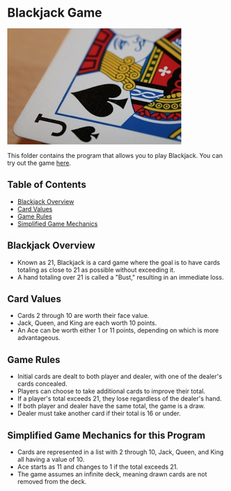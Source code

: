 # Blackjack Game
![Blackjack game](blackjack.jpg)

This folder contains the program that allows you to play Blackjack. You can try out the game [here](https://games.washingtonpost.com/games/blackjack/).

## Table of Contents
- [Blackjack Overview](#blackjack-overview)
- [Card Values](#card-values)
- [Game Rules](#game-rules)
- [Simplified Game Mechanics](#simplified-game-mechanics-for-this-program)

## Blackjack Overview
  - Known as 21, Blackjack is a card game where the goal is to have cards totaling as close to 21 as possible without exceeding it.
  - A hand totaling over 21 is called a "Bust," resulting in an immediate loss.
  
##  Card Values
  - Cards 2 through 10 are worth their face value.
  - Jack, Queen, and King are each worth 10 points.
  - An Ace can be worth either 1 or 11 points, depending on which is more advantageous.

##  Game Rules
  - Initial cards are dealt to both player and dealer, with one of the dealer's cards concealed.
  - Players can choose to take additional cards to improve their total.
  - If a player's total exceeds 21, they lose regardless of the dealer's hand.
  - If both player and dealer have the same total, the game is a draw.
  - Dealer must take another card if their total is 16 or under.

##  Simplified Game Mechanics for this Program
  - Cards are represented in a list with 2 through 10, Jack, Queen, and King all having a value of 10.
  - Ace starts as 11 and changes to 1 if the total exceeds 21.
  - The game assumes an infinite deck, meaning drawn cards are not removed from the deck.

